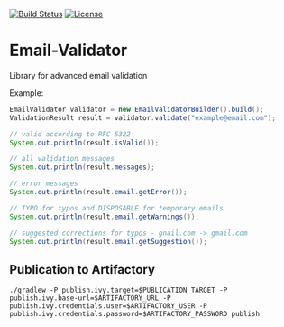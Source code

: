 [![Build Status](https://travis-ci.org/etnetera/Email-Validator.svg?branch=master)](https://travis-ci.org/etnetera/Email-Validator)
[![License](https://img.shields.io/badge/License-BSD%203--Clause-blue.svg)](https://opensource.org/licenses/BSD-3-Clause)
# Email-Validator
Library for advanced email validation

Example:
```java
EmailValidator validator = new EmailValidatorBuilder().build();
ValidationResult result = validator.validate("example@email.com");

// valid according to RFC 5322
System.out.println(result.isValid());

// all validation messages
System.out.println(result.messages);

// error messages
System.out.println(result.email.getError());

// TYPO for typos and DISPOSABLE for temporary emails
System.out.println(result.email.getWarnings());

// suggested corrections for typos - gnail.com -> gmail.com
System.out.println(result.email.getSuggestion());
```

## Publication to Artifactory
`./gradlew -P publish.ivy.target=$PUBLICATION_TARGET -P publish.ivy.base-url=$ARTIFACTORY_URL -P publish.ivy.credentials.user=$ARTIFACTORY_USER -P publish.ivy.credentials.password=$ARTIFACTORY_PASSWORD publish`